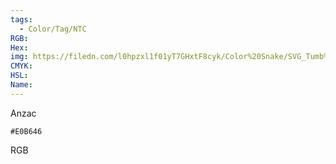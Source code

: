 ```yaml
---
tags:
  - Color/Tag/NTC
RGB:
Hex:
img: https://filedn.com/l0hpzxl1f01yT7GHxtF8cyk/Color%20Snake/SVG_Tumb%20Mass%20No%20Name/E0B646.svg
CMYK:
HSL:
Name:
---
```

Anzac
```palette
#E0B646
```
RGB
